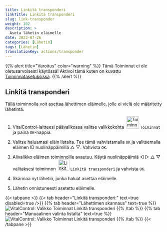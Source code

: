 ```yaml
---
title: Linkitä transponderi
linkTitle: Linkitä transponderi
slug: link-transponder
weight: 102
description: >
  Aseta lähetin eläimelle
date: 2023-07-26
categories: [Lähetin]
tags: [Lähetin]
translationKey: actions/transponder
---
```

{{% alert title="Varoitus" color="warning" %}}
Tämä Toiminnat ei ole oletusarvoisesti käytössä! Aktivoi tämä kuten on kuvattu [Toiminnatasetuksissa](../setting/).
{{% /alert %}}

## Linkitä transponderi

Tällä toiminnolla voit asettaa lähettimen eläimelle, jolle ei vielä ole määritetty lähetintä.

1. VitalControl-laitteesi päävalikossa valitse valikkokohta &nbsp;<img src="/icons/actions.svg" width="40" align="bottom" alt="Toiminnot" /> `Toiminnat` ja paina `OK`-nappia.

2. Valitse haluamasi eläin listalta. Tee tämä vahvistamalla `OK` ja valitsemalla eläimen ID nuolinäppäimillä △ ▽. Vahvista `OK`.

3. Alivalikko eläimen toiminnoille avautuu. Käytä nuolinäppäimiä ◁ ▷ △ ▽ valitaksesi toiminnon &nbsp;<img src="/icons/actions/link-transponder.svg" width="35" align="bottom" alt="Linkitä transponderi" /> `Linkitä transponderi` ja vahvista `OK`.

4. Skannaa nyt lähetin, jonka haluat asettaa eläimelle.

5. Lähetin onnistuneesti asetettu eläimelle.

{{< tabpane >}}
{{< tab header="Linkitä transponderi:" text=true disabled=true />}}
{{% tab header="Lähettimen skannaus" text=true %}}
![VitalControl: Valikko Toiminnat Linkitä transponderi](../images/linktransponder-scan.png "Linkitä transponderi")
{{% /tab %}}
{{% tab header="Manuaalinen valinta listalta" text=true %}}
![VitalControl: Valikko Toiminnat Linkitä transponderi](../images/linktransponder.png "Linkitä transponderi")
{{% /tab %}}
{{< /tabpane >}}
